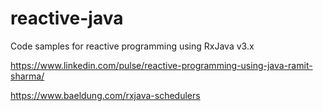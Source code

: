 # reactive-java

Code samples for reactive programming using RxJava v3.x

https://www.linkedin.com/pulse/reactive-programming-using-java-ramit-sharma/

https://www.baeldung.com/rxjava-schedulers